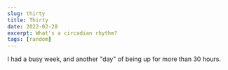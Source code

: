 ```yaml
---
slug: thirty
title: Thirty
date: 2022-02-28
excerpt: What's a circadian rhythm?
tags: [random]
---
```


I had a busy week, and another "day" of being up for more than 30 hours.
